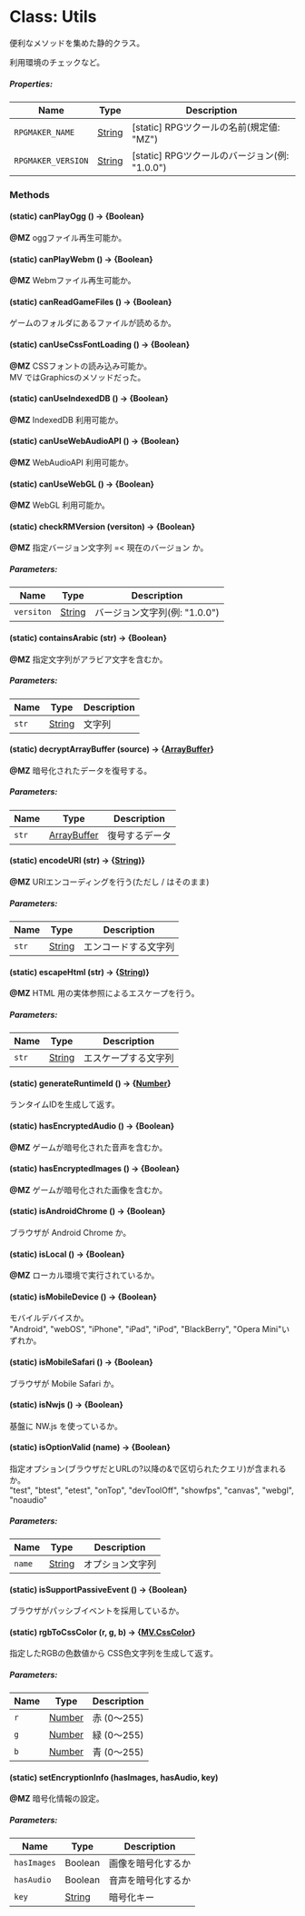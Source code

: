 # Class: Utils
便利なメソッドを集めた静的クラス。

利用環境のチェックなど。

##### Properties:

| Name | Type | Description |
| --- | --- | --- |
| `RPGMAKER_NAME` | [String](String.md) | [static] RPGツクールの名前(規定値: "MZ") |
| `RPGMAKER_VERSION` | [String](String.md) | [static] RPGツクールのバージョン(例:  "1.0.0") |


### Methods


#### (static) canPlayOgg () → {Boolean}
**@MZ** oggファイル再生可能か。


#### (static) canPlayWebm () → {Boolean}
**@MZ** Webmファイル再生可能か。


#### (static) canReadGameFiles () → {Boolean}
ゲームのフォルダにあるファイルが読めるか。


#### (static) canUseCssFontLoading () → {Boolean}
**@MZ** CSSフォントの読み込み可能か。<br />
MV ではGraphicsのメソッドだった。


#### (static) canUseIndexedDB () → {Boolean}
**@MZ** IndexedDB 利用可能か。


#### (static) canUseWebAudioAPI () → {Boolean}
**@MZ** WebAudioAPI 利用可能か。


#### (static) canUseWebGL () → {Boolean}
**@MZ** WebGL 利用可能か。


#### (static) checkRMVersion (versiton) → {Boolean}
**@MZ** 指定バージョン文字列 =< 現在のバージョン か。

##### Parameters:

| Name | Type | Description |
| --- | --- | --- |
| `versiton` | [String](String.md) | バージョン文字列(例:  "1.0.0") |


#### (static) containsArabic (str) → {Boolean}
**@MZ** 指定文字列がアラビア文字を含むか。

##### Parameters:

| Name | Type | Description |
| --- | --- | --- |
| `str` | [String](String.md) | 文字列 |


#### (static) decryptArrayBuffer (source) → {[ArrayBuffer](ArrayBuffer.md)}
**@MZ** 暗号化されたデータを復号する。

##### Parameters:

| Name | Type | Description |
| --- | --- | --- |
| `str` | [ArrayBuffer](ArrayBuffer.md) | 復号するデータ |


#### (static) encodeURI (str) → {[String](String.md))}
**@MZ** URIエンコーディングを行う(ただし / はそのまま)

##### Parameters:

| Name | Type | Description |
| --- | --- | --- |
| `str` | [String](String.md) | エンコードする文字列 |


#### (static) escapeHtml (str) → {[String](String.md))}
**@MZ** HTML 用の実体参照によるエスケープを行う。

##### Parameters:

| Name | Type | Description |
| --- | --- | --- |
| `str` | [String](String.md) | エスケープする文字列 |


#### (static) generateRuntimeId () → {[Number](Number.md)}
ランタイムIDを生成して返す。


#### (static) hasEncryptedAudio () → {Boolean}
**@MZ** ゲームが暗号化された音声を含むか。


#### (static) hasEncryptedImages () → {Boolean}
**@MZ** ゲームが暗号化された画像を含むか。


#### (static) isAndroidChrome () → {Boolean}
ブラウザが Android Chrome か。


#### (static) isLocal () → {Boolean}
**@MZ** ローカル環境で実行されているか。


#### (static) isMobileDevice () → {Boolean}
モバイルデバイスか。<br />
"Android", "webOS", "iPhone", "iPad", "iPod", "BlackBerry", "Opera Mini"いずれか。


#### (static) isMobileSafari () → {Boolean}
ブラウザが Mobile Safari か。


#### (static) isNwjs () → {Boolean}
基盤に NW.js を使っているか。


#### (static) isOptionValid (name) → {Boolean}
指定オプション(ブラウザだとURLの?以降の&amp;で区切られたクエリ)が含まれるか。<br />
"test", "btest", "etest", "onTop", "devToolOff", "showfps", "canvas", "webgl", "noaudio"

##### Parameters:

| Name | Type | Description |
| --- | --- | --- |
| `name` | [String](String.md) | オプション文字列 |


#### (static) isSupportPassiveEvent () → {Boolean}
ブラウザがパッシブイベントを採用しているか。


#### (static) rgbToCssColor (r, g, b) → {[MV.CssColor](MV.CssColor.md)}
指定したRGBの色数値から CSS色文字列を生成して返す。

##### Parameters:

| Name | Type | Description |
| --- | --- | --- |
| `r` | [Number](Number.md) | 赤 (0〜255) |
| `g` | [Number](Number.md) | 緑 (0〜255) |
| `b` | [Number](Number.md) | 青 (0〜255) |


#### (static) setEncryptionInfo (hasImages, hasAudio, key)
**@MZ** 暗号化情報の設定。

##### Parameters:

| Name | Type | Description |
| --- | --- | --- |
| `hasImages` | Boolean | 画像を暗号化するか |
| `hasAudio` | Boolean | 音声を暗号化するか |
| `key` | [String](String.md) | 暗号化キー |
